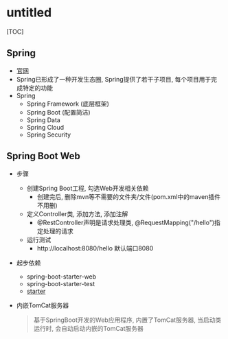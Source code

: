 # untitled

[TOC]

## Spring

- [官网](spring.io)
- Spring已形成了一种开发生态圈, Spring提供了若干子项目, 每个项目用于完成特定的功能
- Spring
  - Spring Framework (底层框架)
  - Spring Boot (配置简洁)
  - Spring Data
  - Spring Cloud
  - Spring Security

## Spring Boot Web

- 步骤
  - 创建Spring Boot工程, 勾选Web开发相关依赖
    - 创建完后, 删除mvn等不需要的文件夹/文件(pom.xml中的maven插件不用删)
  - 定义Controller类, 添加方法, 添加注解
    - @RestController声明是请求处理类, @RequestMapping("/hello")指定处理的请求
  - 运行测试
    - http\://localhost:8080/hello 默认端口8080
  
- 起步依赖
  - spring\-boot\-starter\-web
  - spring\-boot\-starter\-test
  - [starter](https://docs.spring.io/spring-boot/docs/2.7.4/reference/htmlsinge/#using.build-systems.starters)

- 内嵌TomCat服务器
  > 基于SpringBoot开发的Web应用程序, 内置了TomCat服务器, 当启动类运行时, 会自动启动内嵌的TomCat服务器
